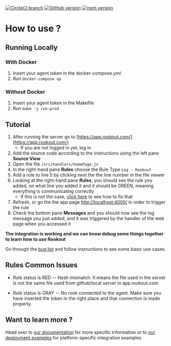 [![CircleCI branch](https://img.shields.io/circleci/project/github/RedSparr0w/node-csgo-parser/master.svg)](https://circleci.com/gh/Rookout/tryme-tutorial)
[![GitHub version](https://badge.fury.io/gh/rookout%2Ftryme-tutorial.svg)](https://badge.fury.io/gh/rookout%2Ftryme-tutorial)
[![npm version](https://badge.fury.io/js/rookout.svg)](https://badge.fury.io/js/rookout)

# How to use ?

## Running Locally

### With Docker

1. Insert your agent token in the docker-compose.yml
1. Run `docker-compose up`

### Without Docker

1. Insert your agent token in the Makefile
1. Run `make -j run-prod`

## Tutorial

1. After running the server go to [https://app.rookout.com/](https://app.rookout.com/)
    - If you are not logged in yet, log in
1. Add the source code according to the instructions using the left pane **Source View**
1. Open the file `/src/handlers/homePage.js`
1. In the right-hand pane **Rules** choose the Rule Type `Log - Rookout`
1. Add a rule to line 5 by clicking next the the line number in the file viewer
1. Looking at the right-hand pane **Rules**, you should see the rule you added, on what line you added it and it should be GREEN, meaning everything is communicating correctly.
    - If this is not the case, [click here](#rules-common-issues) to see how to fix that
1. Refresh, or go the the app page [http://localhost:4000/](http://localhost:4000/) in order to trigger the rule
1. Check the bottom pane **Messages** and you should now see the log message you just added, and it was triggered by the handler of the web page when you accessed it

__The integration is working and we can know debug some things together to learn how to use Rookout__

Go through the [bug list](https://github.com/Rookout/tryme-tutorial/blob/master/BUGHUNT.md) and follow instructions to see some basic use cases.

## Rules Common Issues

- Rule status is RED -- Hash mismatch. It means the file used in the server is not the same file used from github/local server in app.rookout.com

- Rule status is GRAY -- No rook connected to the agent. Make sure you have inserted the token in the right place and that connection is made properly.

## Want to learn more ?

Head over to [our documentation](https://rookout.github.io/) for more specific information
or to [our deployment examples](https://github.com/Rookout/deployment-examples) for platform-specific integration examples